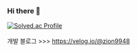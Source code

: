 ### Hi there 👋<br>

[![Solved.ac Profile](http://mazassumnida.wtf/api/v2/generate_badge?boj=tldhs0522)](https://solved.ac/tldhs0522/)
<br/><br/>
개발 블로그 >>> https://velog.io/@zion9948
<!--
**SionBackEnd/sionBackEnd** is a ✨ _special_ ✨ repository because its `README.md` (this file) appears on your GitHub profile.

Here are some ideas to get you started:

- 🔭 I’m currently working on ...
- 🌱 I’m currently learning ...
- 👯 I’m looking to collaborate on ...
- 🤔 I’m looking for help with ...
- 💬 Ask me about ...
- 📫 How to reach me: ...
- 😄 Pronouns: ...
- ⚡ Fun fact: ...
-->
